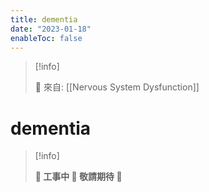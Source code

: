 ```yaml
---
title: dementia
date: "2023-01-18"
enableToc: false
---
```


> [!info]
>
> 🌱 來自: [[Nervous System Dysfunction]]

# dementia

> [!info]
>
> **👷 工事中 🌱 敬請期待 🚧**



